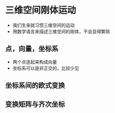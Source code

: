 # 三维空间刚体运动

- 我们生来就习惯三维空间的运动
- 用数学语言来描述三维空间的刚体，不会显得繁琐

## 点，向量，坐标系

- 两个点连起来构成向量
- 坐标系可以是非正交的，比较少见

## 坐标系间的欧式变换

## 变换矩阵与齐次坐标

